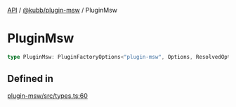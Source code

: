 [API](../../../packages.md) / [@kubb/plugin-msw](../index.md) / PluginMsw

# PluginMsw

```ts
type PluginMsw: PluginFactoryOptions<"plugin-msw", Options, ResolvedOptions, never, ResolvePathOptions>;
```

## Defined in

[plugin-msw/src/types.ts:60](https://github.com/kubb-project/kubb/blob/ff80665146ae086e044807d0072fda660e72e1fd/packages/plugin-msw/src/types.ts#L60)
